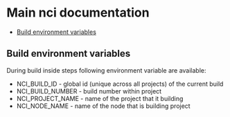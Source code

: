 
# Main nci documentation

* [Build environment variables](#build-environment-variables)

## Build environment variables

During build inside steps following environment variable are available:

* NCI_BUILD_ID - global id (unique across all projects) of the current build
* NCI_BUILD_NUMBER - build number within project
* NCI_PROJECT_NAME - name of the project that it building
* NCI_NODE_NAME - name of the node that is building project
